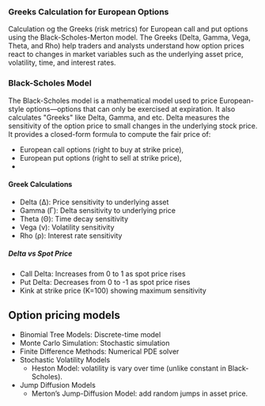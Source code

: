 ### Greeks Calculation for European Options

Calculation og the Greeks (risk metrics) for European call and put options using the Black-Scholes-Merton model. 
The Greeks (Delta, Gamma, Vega, Theta, and Rho) help traders and analysts understand how option prices react to changes in market variables such as the underlying asset price, volatility, time, and interest rates.


### Black-Scholes Model

The Black-Scholes model is a mathematical model used to price European-style options—options that can only be exercised at expiration.
It also calculates "Greeks" like Delta, Gamma, and etc. 
Delta measures the sensitivity of the option price to small changes in the underlying stock price. 
It provides a closed-form formula to compute the fair price of:
- European call options (right to buy at strike price),
- European put options (right to sell at strike price),
- 
#### Greek Calculations
- Delta (Δ): Price sensitivity to underlying asset 
- Gamma (Γ): Delta sensitivity to underlying price
- Theta (Θ): Time decay sensitivity
- Vega (ν): Volatility sensitivity
- Rho (ρ): Interest rate sensitivity

##### Delta vs Spot Price
* Call Delta: Increases from 0 to 1 as spot price rises
* Put Delta: Decreases from 0 to -1 as spot price rises
* Kink at strike price (K=100) showing maximum sensitivity

 ## Option pricing models

* Binomial Tree Models: Discrete-time model
* Monte Carlo Simulation: Stochastic simulation
* Finite Difference Methods: Numerical PDE solver
* Stochastic Volatility Models
  - Heston Model: volatility is vary over time (unlike constant in Black-Scholes).
* Jump Diffusion Models
  - Merton’s Jump-Diffusion Model: add random jumps in asset price.


 

